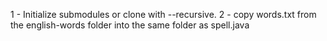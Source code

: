 1 - Initialize submodules or clone with --recursive.
2 - copy words.txt from the english-words folder into the same folder as spell.java
